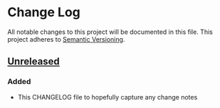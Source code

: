 # Change Log
All notable changes to this project will be documented in this file.
This project adheres to [Semantic Versioning](http://semver.org/).

## [Unreleased][unreleased]
### Added
- This CHANGELOG file to hopefully capture any change notes

[unreleased]: https://github.com/danielkrainas/critr/compare/v0.1.0...HEAD